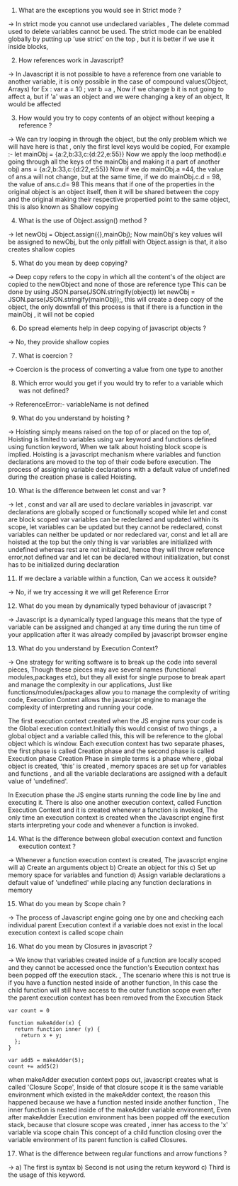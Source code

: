 1) What are the exceptions you would see in Strict mode ?

-> In strict mode you cannot use undeclared variables , The delete commad used to delete variables cannot be used.
The strict mode can be enabled globally by putting up 'use strict' on the top , but it is better if we use it inside blocks,

2) How references work in Javascript?

-> In Javascript it is not possible to have a reference from one variable to another variable, it is only possible in the 
case of compound values(Object, Arrays)
for Ex : var a = 10 ; var b =a ,
Now if we change b it is not going to affect a, but if 'a' was an object and we were changing a key of an object, It would 
be affected

3) How would you try to copy contents of an object without keeping a reference ?

-> We can try looping in through the object, but the only problem which we will have here is that , only the first level 
keys would be copied, For example :- 
let mainObj = {a:2,b:33,c:{d:22,e:55}}
Now we apply the loop method(i.e going through all the keys of the mainObj and making it a part of another obj)
ans = {a:2,b:33,c:{d:22,e:55}}
Now if we do mainObj.a =44, the value of ans.a will not change, but at the same time, if we do mainObj.c.d = 98,
the value of ans.c.d= 98
This means that if one of the properties in the original object is an object itself, then it will be shared between the copy and 
the original making their respective propertied point to the same object, this is also known as Shallow copying

4) What is the use of Object.assign() method ?

-> let newObj = Object.assign({},mainObj);
Now mainObj's key values will be assigned to newObj, but the only pitfall with Object.assign is that, it also creates shallow copies


5) What do you mean by deep copying?

-> Deep copy refers to the copy in which all the content's of the object are copied to the newObject and none of those are reference type
This can be done by using JSON.parse(JSON.stringify(object))
let newObj = JSON.parse(JSON.stringify(mainObj));,  this will create a deep copy of the object, the only downfall of this process is that
if there is a function in the mainObj , it will not be copied

6) Do spread elements help in deep copying of javascript objects ?

-> No, they provide shallow copies

7) What is coercion ?

-> Coercion is the process of converting a value from one type to another

8) Which error would you get if you would try to refer to a variable which was not defined?

-> ReferenceError:- variableName is not defined

9) What do you understand by hoisting ?

-> Hoisting simply means raised on the top of or placed on the top of, Hoisting is limited to variables using var keyword and functions 
defined using function keyword, When we talk about hoisting block scope is implied.
Hoisting is a javascript mechanism where variables and function declarations are moved to the top of their code before execution.
The process of assigning variable declarations with a default value of undefined during the creation phase is called Hoisting.


10) What is the difference between let const and var ?

-> let , const and var all are used to declare variables in javascript.
var declarations are globally scoped or functionally scoped while let and const are block scoped
var variables can be redeclared and updated within its scope, let variables can be updated but they cannot be redeclared, const variables can neither
be updated or nor redeclared
var, const and let all are hoisted at the top but the only thing is var variables are initialized with undefined whereas rest are not initialized, hence
they will throw reference error,not defined
var and let can be declared without initialization, but const has to be initialized during declaration

11) If we declare a variable within a function, Can we access it outside?

-> No, if we try accessing it we will get Reference Error

12) What do you mean by dynamically typed behaviour of javascript ?

-> Javascript is a dynamically typed language this means that the type of variable can be assigned and changed at any time during the run time of your
application after it was already compiled by javascript browser engine

13) What do you understand by Execution Context?

->  One strategy for writing software is to break up the code into several pieces, Though these pieces may ave several names (functional modules,packages etc),
but they all exist for single purpose to break apart and manage the complexity in our applications, Just like functions/modules/packages allow you to manage the
complexity of writing code, Execution Context allows the javascript engine to manage the complexity of interpreting and running your code.

The first execution context created when the JS engine runs your code is the Global execution context.Initially this would consist of two things , a global object and 
a variable called this, this will be reference to the global object which is window.
Each execution context has two separate phases, the first phase is called Creation phase and the second phase is called Execution phase
Creation Phase in simple terms is a phase where , global object is created, 'this' is created , memory spaces are set up for variables and functions , and all the 
variable declarations are assigned with a default value of 'undefined'.

In Execution phase the JS engine starts running the code line by line and executing it.
There is also one another execution context, called Function Execution Context and it is created whenever a function is invoked, The only time an execution 
context is created when the Javascript engine first starts interpreting your code and whenever a function is invoked.

14) What is the difference between global execution context and function execution context ?

-> Whenever a function execution context is created, The javascript engine will
a) Create an arguments object
b) Create an object for this 
c) Set up memory space for variables and function
d) Assign variable declarations a default value of 'undefined' while placing any function declarations in memory

15) What do you mean by Scope chain ?

-> The process of Javascript engine going one by one and checking each individual parent Execution context if a variable does not exist in the local
execution context is called scope chain

16) What do you mean by Closures in javascript ?

-> We know that variables created inside of a function are locally scoped and they cannot be accessed once the function's Execution context has been popped off the 
execution stack. , The scenario where this is not true is if you have a function nested inside of another function, In this case the child function will still have 
access to the outer function scope even after the parent execution context has been removed from the Execution Stack

```
var count = 0

function makeAdder(x) {
  return function inner (y) {
    return x + y;
  };
}

var add5 = makeAdder(5);
count += add5(2)
```
when makeAdder execution context pops out, javascript creates what is called 'Closure Scope', Inside of that closure scope it is the same variable environment which existed in the makeAdder context, the reason this happened because we have a function nested inside another function , The inner function is nested inside of the makeAdder variable environment, Even after makeAdder Execution environment has been popped off the execution stack, because that closure scope was created , inner has access to the 'x' variable via scope chain 
This concept of a child function closing over the variable environment of its parent function is called Closures.


17) What is the difference between regular functions and arrow functions ?

-> a) The first is syntax
   b) Second is not using the return keyword
   c) Third is the usage of this keyword.
   








